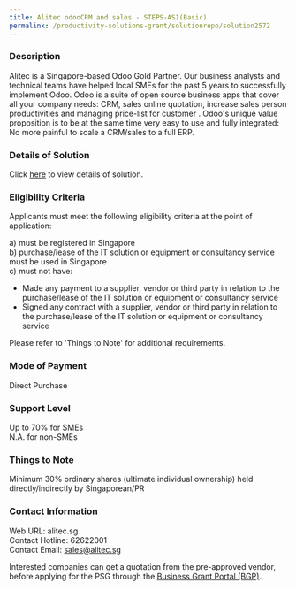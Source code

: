 ```yaml
---
title: Alitec odooCRM and sales - STEPS-AS1(Basic)
permalink: /productivity-solutions-grant/solutionrepo/solution2572
---
```


### Description

Alitec is a Singapore-based Odoo Gold Partner. Our business analysts and technical teams have helped local SMEs for the past 5 years to successfully implement Odoo. Odoo is a suite of open source business apps that cover all your company needs: CRM, sales online quotation, increase sales person productivities and managing price-list for customer . Odoo's unique value proposition is to be at the same time very easy to use and fully integrated: No more painful to scale a CRM/sales to a full ERP.

### Details of Solution

Click <a href='https://www.gobusiness.gov.sg/images/psg/Alitec_20200759_Desensitised_Annex_3_Part_1.pdf' target='_blank' rel='noopener'>here</a> to view details of solution.

### Eligibility Criteria

Applicants must meet the following eligibility criteria at the point of application:

a) must be registered in Singapore <br>
b) purchase/lease of the IT solution or equipment or consultancy service must be used in Singapore <br>
c) must not have:
- Made any payment to a supplier, vendor or third party in relation to the purchase/lease of the IT solution or equipment or consultancy service
- Signed any contract with a supplier, vendor or third party in relation to the purchase/lease of the IT solution or equipment or consultancy service

Please refer to 'Things to Note' for additional requirements.

### Mode of Payment
Direct Purchase

### Support Level
Up to 70% for SMEs <br>
N.A. for non-SMEs

### Things to Note
Minimum 30% ordinary shares (ultimate individual ownership) held directly/indirectly by Singaporean/PR

### Contact Information
Web URL: alitec.sg <br>Contact Hotline: 62622001 <br>Contact Email: sales@alitec.sg <br>

Interested companies can get a quotation from the pre-approved vendor, before applying for the PSG through the <a target='_blank' rel='noopener' href='https://www.businessgrants.gov.sg/'>Business Grant Portal (BGP)</a>.
